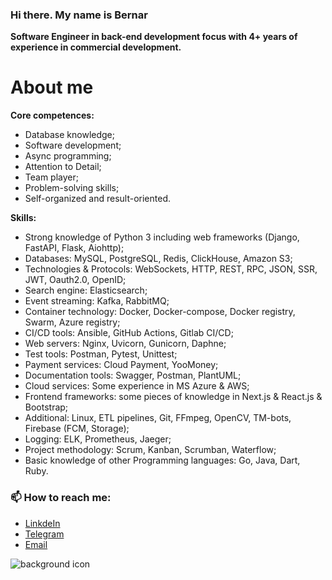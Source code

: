 ### Hi there. My name is Bernar

**Software Engineer in back-end development focus with 4+ years of experience in commercial development.**

# About me

**Core competences:**
* Database knowledge;
* Software development;
* Async programming;
* Attention to Detail;
* Team player;
* Problem-solving skills;
* Self-organized and result-oriented.

**Skills:**
* Strong knowledge of Python 3 including web frameworks (Django, FastAPI, Flask, Aiohttp);
* Databases: MySQL, PostgreSQL, Redis, ClickHouse, Amazon S3;
* Technologies & Protocols: WebSockets, HTTP, REST, RPC, JSON, SSR, JWT, Oauth2.0, OpenID;
* Search engine: Elasticsearch;
* Event streaming: Kafka, RabbitMQ;
* Container technology: Docker, Docker-compose, Docker registry, Swarm, Azure registry;
* CI/CD tools: Ansible, GitHub Actions, Gitlab CI/CD;
* Web servers: Nginx, Uvicorn, Gunicorn, Daphne;
* Test tools: Postman, Pytest, Unittest;
* Payment services: Cloud Payment, YooMoney;
* Documentation tools: Swagger, Postman, PlantUML;
* Cloud services: Some experience in MS Azure & AWS;
* Frontend frameworks: some pieces of knowledge in Next.js & React.js & Bootstrap;
* Additional: Linux, ETL pipelines, Git, FFmpeg, OpenCV, TM-bots, Firebase (FCM, Storage);
* Logging: ELK, Prometheus, Jaeger;
* Project methodology: Scrum, Kanban, Scrumban, Waterflow;
* Basic knowledge of other Programming languages: Go, Java, Dart, Ruby.


### 📫 How to reach me:
* [LinkdeIn](https://www.linkedin.com/in/bernar-berdikul)
* [Telegram](https://t.me/bernar_berdicool)
* [Email](dabeerman32215@gmail.com)

![background icon](https://anitube.neko.run/thumbnail/G73STijLxrPY.png)
